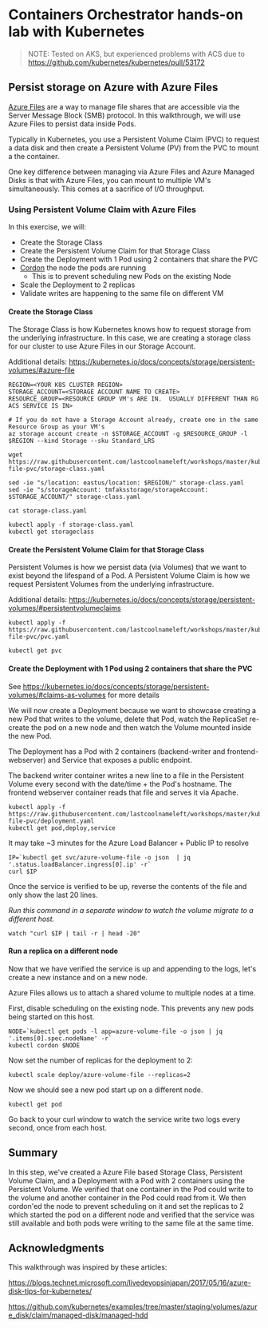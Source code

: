# Containers Orchestrator hands-on lab with Kubernetes

> NOTE: Tested on AKS, but experienced problems with ACS due to <https://github.com/kubernetes/kubernetes/pull/53172>

## Persist storage on Azure with Azure Files

[Azure Files](https://docs.microsoft.com/en-us/azure/storage/files/storage-files-introduction) are a way to manage file shares that are accessible via the Server Message Block (SMB) protocol.  In this walkthrough, we will use Azure Files to persist data inside Pods.

Typically in Kubernetes, you use a Persistent Volume Claim (PVC) to request a data disk and then create a Persistent Volume (PV) from the PVC to mount a the container.

One key difference between managing via Azure Files and Azure Managed Disks is that with Azure Files, you can mount to multiple VM's simultaneously.  This comes at a sacrifice of I/O throughput.

### Using Persistent Volume Claim with Azure Files

In this exercise, we will:

* Create the Storage Class
* Create the Persistent Volume Claim for that Storage Class
* Create the Deployment with 1 Pod using 2 containers that share the PVC
* [Cordon](https://kubernetes.io/docs/reference/generated/kubectl/kubectl-commands#cordon) the node the pods are running
  * This is to prevent scheduling new Pods on the existing Node
* Scale the Deployment to 2 replicas
* Validate writes are happening to the same file on different VM

#### Create the Storage Class

The Storage Class is how Kubernetes knows how to request storage from the underlying infrastructure.  In this case, we are creating a storage class for our cluster to use Azure Files in our Storage Account.

Additional details:
<https://kubernetes.io/docs/concepts/storage/persistent-volumes/#azure-file>

```shell
REGION=<YOUR K8S CLUSTER REGION>
STORAGE_ACCOUNT=<STORAGE ACCOUNT NAME TO CREATE>
RESOURCE_GROUP=<RESOURCE GROUP VM's ARE IN.  USUALLY DIFFERENT THAN RG ACS SERVICE IS IN>

# If you do not have a Storage Account already, create one in the same Resource Group as your VM's
az storage account create -n $STORAGE_ACCOUNT -g $RESOURCE_GROUP -l $REGION --kind Storage --sku Standard_LRS

wget  https://raw.githubusercontent.com/lastcoolnameleft/workshops/master/kubernetes/yaml/storage/azure-file-pvc/storage-class.yaml

sed -ie "s/location: eastus/location: $REGION/" storage-class.yaml
sed -ie "s/storageAccount: tmfaksstorage/storageAccount: $STORAGE_ACCOUNT/" storage-class.yaml

cat storage-class.yaml

kubectl apply -f storage-class.yaml
kubectl get storageclass
```

#### Create the Persistent Volume Claim for that Storage Class

Persistent Volumes is how we persist data (via Volumes) that we want to exist beyond the lifespand of a Pod.  A Persistent Volume Claim is how we request Persistent Volumes from the underlying infrastructure.

Additional details:
<https://kubernetes.io/docs/concepts/storage/persistent-volumes/#persistentvolumeclaims>

```shell
kubectl apply -f https://raw.githubusercontent.com/lastcoolnameleft/workshops/master/kubernetes/yaml/storage/azure-file-pvc/pvc.yaml

kubectl get pvc
```

#### Create the Deployment with 1 Pod using 2 containers that share the PVC

See <https://kubernetes.io/docs/concepts/storage/persistent-volumes/#claims-as-volumes> for more details

We will now create a Deployment because we want to showcase creating a new Pod that writes to the volume, delete that Pod, watch the ReplicaSet re-create the pod on a new node and then watch the Volume mounted inside the new Pod.

The Deployment has a Pod with 2 containers (backend-writer and frontend-webserver) and Service that exposes a public endpoint.

The backend writer container writes a new line to a file in the Persistent Volume every second with the date/time + the Pod's hostname.  The frontend webserver container reads that file and serves it via Apache.

```shell
kubectl apply -f https://raw.githubusercontent.com/lastcoolnameleft/workshops/master/kubernetes/yaml/storage/azure-file-pvc/deployment.yaml
kubectl get pod,deploy,service
```

It may take ~3 minutes for the Azure Load Balancer + Public IP to resolve

```shell
IP=`kubectl get svc/azure-volume-file -o json  | jq '.status.loadBalancer.ingress[0].ip' -r`
curl $IP
```

Once the service is verified to be up, reverse the contents of the file and only show the last 20 lines.

*Run this command in a separate window to watch the volume migrate to a different host.*

```shell
watch "curl $IP | tail -r | head -20"
```

#### Run a replica on a different node

Now that we have verified the service is up and appending to the logs, let's create a new instance and on a new node.

Azure Files allows us to attach a shared volume to multiple nodes at a time.

First, disable scheduling on the existing node.  This prevents any new pods being started on this host.

```shell
NODE=`kubectl get pods -l app=azure-volume-file -o json | jq '.items[0].spec.nodeName' -r`
kubectl cordon $NODE
```

Now set the number of replicas for the deployment to 2:

```shell
kubectl scale deploy/azure-volume-file --replicas=2
```

Now we should see a new pod start up on a different node.

```shell
kubectl get pod
```

Go back to your curl window to watch the service write two logs every second, once from each host.

## Summary

In this step, we've created a Azure File based Storage Class, Persistent Volume Claim, and a Deployment with a Pod with 2 containers using the Persistent Volume.  We verified that one container in the Pod could write to the volume and another container in the Pod could read from it.  We then cordon'ed the node to prevent scheduling on it and set the replicas to 2 which started the pod on a different node and verified that the service was still available and both pods were writing to the same file at the same time.

## Acknowledgments

This walkthrough was inspired by these articles:

<https://blogs.technet.microsoft.com/livedevopsinjapan/2017/05/16/azure-disk-tips-for-kubernetes/>

<https://github.com/kubernetes/examples/tree/master/staging/volumes/azure_disk/claim/managed-disk/managed-hdd>
